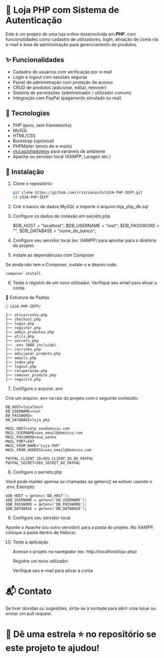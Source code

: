 # 🛒 Loja PHP com Sistema de Autenticação

Este é um projeto de uma loja online desenvolvida em **PHP**, com funcionalidades como cadastro de utilizadores, login, ativação de conta via e-mail e área de administração para gerenciamento de produtos.

## ✨ Funcionalidades

- Cadastro de usuários com verificação por e-mail
- Login e logout com sessões seguras
- Painel de administração com proteção de acesso
- CRUD de produtos (adicionar, editar, remover)
- Sistema de permissões (administrador / utilizador comum)
- Integração com PayPal (pagamento simulado ou real)

## 🚀 Tecnologias

- PHP (puro, sem frameworks)
- MySQL
- HTML/CSS
- Bootstrap (opcional)
- PHPMailer (envio de e-mails)
- [vlucas/phpdotenv](https://github.com/vlucas/phpdotenv) para variáveis de ambiente
- Apache ou servidor local (XAMPP, Laragon etc.)

## 🔧 Instalação

1. Clone o repositório:
   ```bash
   git clone https://github.com/cristianosch/LOJA-PHP-IEFP.git
   cd LOJA-PHP-IEFP

2. Crie o banco de dados MySQL e importe o arquivo loja_php_db.sql
   
3. Configure os dados de conexão em secrets.php
   
	$DB_HOST = "localhost";
	$DB_USERNAME = "root";
	$DB_PASSWORD = "";
	$DB_DATABASE = "nome_do_banco";

4. Configure seu servidor local (ex: XAMPP) para apontar para o diretório do projeto.
   
5.  Instale as dependências com Composer

Se ainda não tem o Composer, instale-o e depois rode:

	composer install

6. Teste o registro de um novo utilizador. Verifique seu email para ativar a conta.

📂 Estrutura de Pastas

	📁 LOJA-PHP-IEFP/

	├── ativarconta.php
	├── checkout.php
	├── login.php
	├── register.php
	├── admin_produtos.php
	├── utils.php
	├── secrets.php
	├── .env (NÃO incluido)
	├── carrinho.php
	├── adicionar_produto.php
	├── emails.php
	├── index.php
	├── logout.php
	├── recuperacao.php
	├── remover_produto.php
	├── registro.php

7. Configure o arquivo .env
   
Crie um arquivo .env na raiz do projeto com o seguinte conteúdo:

	DB_HOST=localhost
	DB_USERNAME=root
	DB_PASSWORD=
	DB_DATABASE=loja_php

	MAIL_HOST=smtp.seudominio.com
	MAIL_USERNAME=seu_email@dominio.com
	MAIL_PASSWORD=sua_senha
	MAIL_PORT=587
	MAIL_FROM_NAME="Loja PHP"
	MAIL_FROM_ADDRESS=seu_email@dominio.com

	PAYPAL_CLIENT_ID=SEU_CLIENT_ID_DO_PAYPAL
	PAYPAL_SECRET=SEU_SECRET_DO_PAYPAL

8. Configure o secrets.php

Você pode manter apenas as chamadas ao getenv() se estiver usando o .env. Exemplo:

	$DB_HOST = getenv('DB_HOST');
	$DB_USERNAME = getenv('DB_USERNAME');
	$DB_PASSWORD = getenv('DB_PASSWORD');
	$DB_DATABASE = getenv('DB_DATABASE');

9. Configure seu servidor local
    
Aponte o Apache (ou outro servidor) para a pasta do projeto. No XAMPP, coloque a pasta dentro de htdocs/.

10. Teste a aplicação
    
	Acesse o projeto no navegador (ex: http://localhost/loja-php)

	Registre um novo utilizador

	Verifique seu e-mail para ativar a conta

# 📬 Contato

Se tiver dúvidas ou sugestões, sinta-se à vontade para abrir uma issue ou enviar um pull request.

# 🚀 Dê uma estrela ⭐ no repositório se este projeto te ajudou!